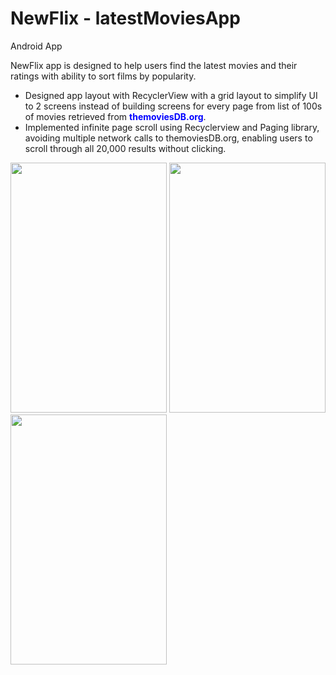 # NewFlix - latestMoviesApp
Android App

NewFlix app is designed to help users find the latest movies and their ratings with ability to sort films by popularity.

<ul>
<li>Designed app layout with RecyclerView with a grid layout to simplify UI to 2 screens instead of building screens for every page from list of 100s of movies retrieved from <b style="color:blue;">themoviesDB.org</b>.</li>
<li>Implemented infinite page scroll using Recyclerview and Paging library, avoiding multiple network calls to themoviesDB.org, enabling users to scroll through all 20,000 results without clicking.</li>
</ul>

<p>
    <img src="https://github.com/swethac18/Android-Projects/blob/master/NewFlix_MoviesList.jpg" height="400" width="250">
    <img src="https://github.com/swethac18/Android-Projects/blob/master/NewFlix_sortOption.jpg" height="400" width="250">
    <img src="https://github.com/swethac18/Android-Projects/blob/master/NewFlix_detailPage.jpg" height="400" width="250">
</p>
